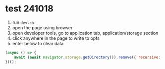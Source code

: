 # test 241018

1. run `dev.sh`
2. open the page using browser
3. open developer tools, go to application tab, application/storage section
4. click anywhere in the page to write to opfs
5. enter below to clear data

```javascript
(async () => {
    await (await navigator.storage.getDirectory()).remove({ recursive: true });
})();
```
